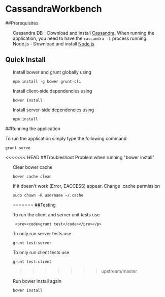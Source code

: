
# CassandraWorkbench


##Prerequisites
<ul class = "task-list">
<li> Cassandra DB - 
   Download and install <a href="http://cassandra.apache.org/download/">Cassandra</a>. When running the application, you need to have the <code>cassandra -f</code> process running.
 </li>
 <li> Node.js - 
 	Download and install <a href="http://nodejs.org/download/">Node.js</a>
 </li>



</ul>

## Quick Install 
<ul class = "task-list"> 
<li>
Install bower and grunt globally using <pre><code>npm install -g bower grunt-cli</code></pre>
</li>

<li>
Install client-side dependencies using <pre><code>bower install</code></pre>
</li>

<li>
Install server-side dependencies using <pre><code>npm install</code></pre>
</li>

</ul>


##Running the application

To run the application simply type the following command <pre><code>grunt serve</code></pre>

<<<<<<< HEAD
##Troubleshoot
Problem when running "bower install"
<ul class = "task-list"> 
<li>
Clear bower cache <pre><code>bower cache clean</code></pre>
</li>

<li>
If it doesn't work (Error, EACCESS) appear. Change .cache permission <pre><code>sudo chown -R username ~/.cache</code></pre>
</li>
=======
##Testing 

<p>To run the client and server unit tests use

	 <pre><code>grunt test</code></pre></p>

<p>To only run server tests use <pre><code>grunt test:server</code></pre> </p>

<p>To only run client tests use <pre><code>grunt test:client</code></pre></p>


>>>>>>> upstream/master

<li>
Run bower install again <pre><code>bower install</code></pre>
</li>

</ul>
